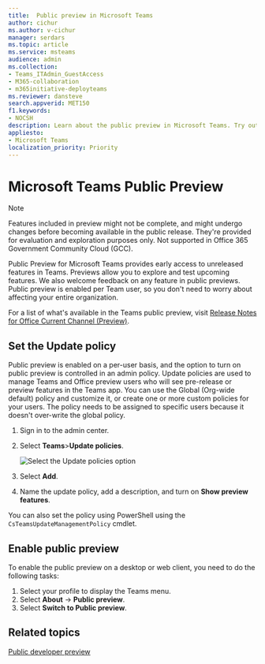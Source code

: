 ```yaml
---
title:  Public preview in Microsoft Teams
author: cichur
ms.author: v-cichur
manager: serdars
ms.topic: article
ms.service: msteams
audience: admin
ms.collection: 
- Teams_ITAdmin_GuestAccess
- M365-collaboration
- m365initiative-deployteams
ms.reviewer: dansteve
search.appverid: MET150
f1.keywords:
- NOCSH
description: Learn about the public preview in Microsoft Teams. Try out new features and provide feedback.
appliesto: 
- Microsoft Teams
localization_priority: Priority
---
```

# Microsoft Teams Public Preview

> [!NOTE]
> Features included in preview might not be complete, and might undergo changes before becoming available in the public release. They're provided for evaluation and exploration purposes only. Not supported in Office 365 Government Community Cloud (GCC).

Public Preview for Microsoft Teams provides early access to unreleased features in Teams. Previews allow you to explore and test upcoming features. We also welcome feedback on any feature in public previews. Public preview is enabled per Team user, so you don't need to worry about affecting your entire organization.

For a list of what's available in the Teams public preview, visit [Release Notes for Office Current Channel (Preview)](/officeupdates/current-channel-preview).

## Set the Update policy

Public preview is enabled on a per-user basis, and the option to turn on public preview is controlled in an admin policy. Update policies are used to manage Teams and Office preview users who will see pre-release or preview features in the Teams app. You can use the Global (Org-wide default) policy and customize it, or create one or more custom policies for your users. The policy needs to be assigned to specific users because it doesn't over-write the global policy.

1. Sign in to the admin center.
2. Select **Teams**>**Update policies**.

   ![Select the Update policies option](media/updatePolicies.png)

3. Select **Add**.
4. Name the update policy, add a description, and turn on **Show preview features**.

You can also set the policy using PowerShell using the `CsTeamsUpdateManagementPolicy` cmdlet.

## Enable public preview

To enable the public preview on a desktop or web client, you need to do the following tasks:

1. Select your profile to display the Teams menu.
2. Select **About** → **Public preview**.
3. Select **Switch to Public preview**.

## Related topics

[Public developer preview](/microsoftteams/platform/resources/dev-preview/developer-preview-intro)